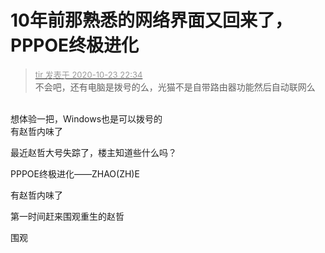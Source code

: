 # 10年前那熟悉的网络界面又回来了，PPPOE终极进化


<div class="quote"><blockquote><font size="2"><a href="https://www.hostloc.com/forum.php?mod=redirect&amp;goto=findpost&amp;pid=9343676&amp;ptid=757798" target="_blank"><font color="#999999">tir 发表于 2020-10-23 22:34</font></a></font><br />
不会吧，还有电脑是拨号的么，光猫不是自带路由器功能然后自动联网么</blockquote></div><br />
想体验一把，Windows也是可以拨号的

<br />
有赵哲内味了<br />


最近赵哲大号失踪了，楼主知道些什么吗？

PPPOE终极进化——ZHAO(ZH)E

有赵哲内味了<img id="aimg_Yy1hy" onclick="zoom(this, this.src, 0, 0, 0)" class="zoom" src="https://cdn.jsdelivr.net/gh/hishis/forum-master/public/images/patch.gif" onmouseover="img_onmouseoverfunc(this)" onload="thumbImg(this)" border="0" alt="" />

第一时间赶来围观重生的赵哲<img id="aimg_hcxx9" onclick="zoom(this, this.src, 0, 0, 0)" class="zoom" src="https://cdn.jsdelivr.net/gh/hishis/forum-master/public/images/patch.gif" onmouseover="img_onmouseoverfunc(this)" onload="thumbImg(this)" border="0" alt="" />

<img src="static/image/smiley/default/lol.gif" smilieid="12" border="0" alt="" />围观
